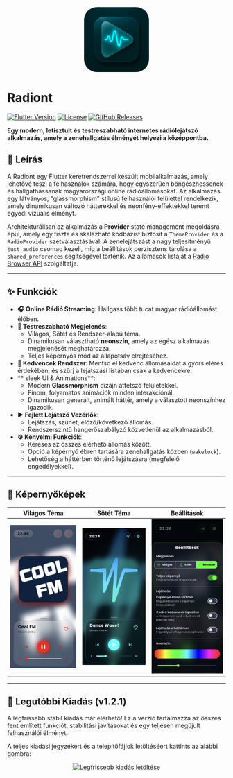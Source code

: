 <div align="center">
  <img src="pics/logo.png" alt="Radiont Logo" width="150" style="border-radius: 30px;"/>
</div>

# Radiont

[![Flutter Version](https://img.shields.io/badge/Flutter-3.x-blue.svg?style=for-the-badge&logo=flutter)](https://flutter.dev)
[![License](https://img.shields.io/badge/License-MIT-green.svg?style=for-the-badge)](https://opensource.org/licenses/MIT)
[![GitHub Releases](https://img.shields.io/github/v/release/molnarkaroly210/radiont?style=for-the-badge)](https://github.com/molnarkaroly210/Radiont/releases/tag/v1.2.1)


**Egy modern, letisztult és testreszabható internetes rádiólejátszó alkalmazás, amely a zenehallgatás élményét helyezi a középpontba.**

</div>

## 📖 Leírás

A Radiont egy Flutter keretrendszerrel készült mobilalkalmazás, amely lehetővé teszi a felhasználók számára, hogy egyszerűen böngészhessenek és hallgathassanak magyarországi online rádióállomásokat. Az alkalmazás egy látványos, "glassmorphism" stílusú felhasználói felülettel rendelkezik, amely dinamikusan változó hátterekkel és neonfény-effektekkel teremt egyedi vizuális élményt.

Architekturálisan az alkalmazás a **Provider** state management megoldásra épül, amely egy tiszta és skálázható kódbázist biztosít a `ThemeProvider` és a `RadioProvider` szétválasztásával. A zenelejátszást a nagy teljesítményű `just_audio` csomag kezeli, míg a beállítások perzisztens tárolása a `shared_preferences` segítségével történik. Az állomások listáját a [Radio Browser API](https://www.radio-browser.info/) szolgáltatja.

---

## ✨ Funkciók

- **🎧 Online Rádió Streaming**: Hallgass több tucat magyar rádióállomást élőben.
- **🎨 Testreszabható Megjelenés**:
    - Világos, Sötét és Rendszer-alapú téma.
    - Dinamikusan választható **neonszín**, amely az egész alkalmazás megjelenését meghatározza.
    - Teljes képernyős mód az állapotsáv elrejtéséhez.
- **💖 Kedvencek Rendszer**: Mentsd el kedvenc állomásaidat a gyors elérés érdekében, és szűrj a lejátszási listában csak a kedvencekre.
- ** sleek UI & Animations**:
    - Modern **Glassmorphism** dizájn áttetsző felületekkel.
    - Finom, folyamatos animációk minden interakciónál.
    - Dinamikusan generált, animált háttér, amely a választott neonszínhez igazodik.
- **▶️ Fejlett Lejátszó Vezérlők**:
    - Lejátszás, szünet, előző/következő állomás.
    - Rendszerszintű hangerőszabályzó közvetlenül az alkalmazásból.
- **⚙️ Kényelmi Funkciók**:
    - Keresés az összes elérhető állomás között.
    - Opció a képernyő ébren tartására zenehallgatás közben (`wakelock`).
    - Lehetőség a háttérben történő lejátszásra (megfelelő engedélyekkel).

---

## 📸 Képernyőképek


| Világos Téma | Sötét Téma | Beállítások |
| :---: |:---:|:---:|
| <img src="pics/light.png" alt="Világos Téma" width="250"/> | <img src="pics/dark.png" alt="Sötét Téma" width="250"/> | <img src="pics/settings.png" alt="Beállítások" width="250"/> |

---

## 🚀 Legutóbbi Kiadás (v1.2.1)

A legfrissebb stabil kiadás már elérhető! Ez a verzió tartalmazza az összes fent említett funkciót, stabilitási javításokat és egy teljesen megújult felhasználói élményt.


A teljes kiadási jegyzékért és a telepítőfájlok letöltéséért kattints az alábbi gombra:

<div align="center">

[![Legfrissebb kiadás letöltése](https://img.shields.io/badge/Letöltés-v1.2.1-blue.svg?style=for-the-badge&logo=github)](https://github.com/molnarkaroly210/radiont/releases/latest)

</div>
